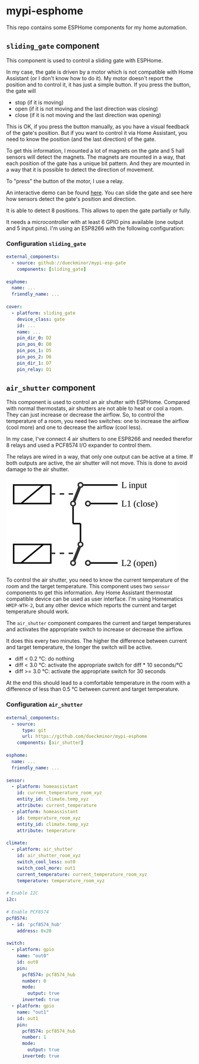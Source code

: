 # mypi-esphome

This repo contains some ESPHome components for my home automation.

## `sliding_gate` component

This component is used to control a sliding gate with ESPHome.

In my case, the gate is driven by a motor which is not compatible with
Home Assistant (or I don't know how to do it). My motor doesn't report the
position and to control it, it has just a simple button. If you press the button,
the gate will

- stop (if it is moving)
- open (if it is not moving and the last direction was closing)
- close (if it is not moving and the last direction was opening)

This is OK, if you press the button manually, as you have a visual feedback of
the gate's position. But if you want to control it via Home Assistant, you need
to know the position (and the last direction) of the gate.

To get this information, I mounted a lot of magnets on the gate and 5 hall
sensors will detect the magnets. The magnets are mounted in a way,
that each position of the gate has a unique bit pattern. And they are mounted
in a way that it is possible to detect the direction of movement.

To "press" the button of the motor, I use a relay.

An interactive demo can be found [here](https://dueckminor.github.io/mypi-esphome).
You can slide the gate and see here how sensors detect the gate's position and
direction.

It is able to detect 8 positions. This allows to open the gate partially or
fully.

It needs a microcontroller with at least 6 GPIO pins available (one output
and 5 input pins). I'm using an ESP8266 with the following configuration:

### Configuration `sliding_gate`

```yaml
external_components:
  - source: github://dueckminor/mypi-esp-gate
    components: [sliding_gate]
  
esphome:
  name: ...
  friendly_name: ...

cover:
  - platform: sliding_gate
    device_class: gate
    id: ...
    name: ...
    pin_dir_0: D2
    pin_pos_0: D0
    pin_pos_1: D5
    pin_pos_2: D6
    pin_dir_1: D7
    pin_relay: D1
```

## `air_shutter` component

This component is used to control an air shutter with ESPHome. Compared with
normal thermostats, air shutters are not able to heat or cool a room. They can
just increase or decrease the airflow. So, to control the temperature of a room,
you need two switches: one to increase the airflow (cool more) and one to decrease
the airflow (cool less).

In my case, I've connect 4 air shutters to one ESP8266 and needed therefor 8
relays and used a PCF8574 I/O expander to control them.

The relays are wired in a way, that only one output can be active at a time.
If both outputs are active, the air shutter will not move. This is done to avoid
damage to the air shutter.

![Air Shutter Relay Wiring Diagram](docs/air_shutter/relays.svg)

To control the air shutter, you need to know the current temperature of the room
and the target temperature. This component uses two `sensor` components to get
this information. Any Home Assistant thermostat compatible device can be used as
user interface. I'm using Homematics `HMIP-WTH-2`, but any other device which
reports the current and target temperature should work.

The `air_shutter` component compares the current and target temperatures
and activates the appropriate switch to increase or decrease the airflow.

It does this every two minutes. The higher the difference between current and
target temperature, the longer the switch will be active.

- diff < 0.2 °C: do nothing
- diff < 3.0 °C: activate the appropriate switch for diff * 10 seconds/°C
- diff >= 3.0 °C: activate the appropriate switch for 30 seconds

At the end this should lead to a comfortable temperature in the room with a
difference of less than 0.5 °C between current and target temperature.

### Configuration `air_shutter`

```yaml
external_components:
  - source:
      type: git
      url: https://github.com/dueckminor/mypi-esphome
    components: [air_shutter]

esphome:
  name: ...
  friendly_name: ...

sensor:
  - platform: homeassistant
    id: current_temperature_room_xyz
    entity_id: climate.temp_xyz
    attribute: current_temperature
  - platform: homeassistant
    id: temperature_room_xyz
    entity_id: climate.temp_xyz
    attribute: temperature

climate:
  - platform: air_shutter
    id: air_shutter_room_xyz
    switch_cool_less: out0
    switch_cool_more: out1
    current_temperature: current_temperature_room_xyz
    temperature: temperature_room_xyz
  
# Enable I2C
i2c:

# Enable PCF8574
pcf8574:
  - id: 'pcf8574_hub'
    address: 0x20

switch:
  - platform: gpio
    name: "out0"
    id: out0
    pin:
      pcf8574: pcf8574_hub
      number: 0
      mode:
        output: true
      inverted: true
  - platform: gpio
    name: "out1"
    id: out1
    pin:
      pcf8574: pcf8574_hub
      number: 1
      mode:
        output: true
      inverted: true
```
